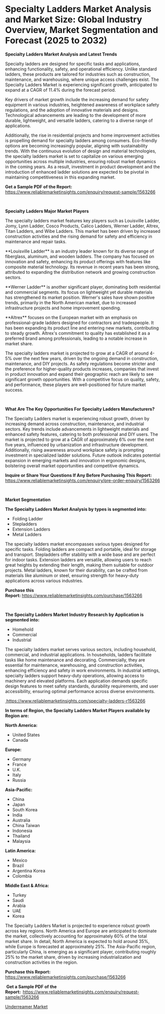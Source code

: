 <p><h1>Specialty Ladders Market Analysis and Market Size: Global Industry Overview, Market Segmentation and Forecast (2025 to 2032)</h1></p><p><strong>Specialty Ladders Market Analysis and Latest Trends</strong></p>
<p><p>Specialty ladders are designed for specific tasks and applications, enhancing functionality, safety, and operational efficiency. Unlike standard ladders, these products are tailored for industries such as construction, maintenance, and warehousing, where unique access challenges exist. The Specialty Ladders Market is experiencing significant growth, anticipated to expand at a CAGR of 11.4% during the forecast period. </p><p>Key drivers of market growth include the increasing demand for safety equipment in various industries, heightened awareness of workplace safety regulations, and the adoption of innovative materials and designs. Technological advancements are leading to the development of more durable, lightweight, and versatile ladders, catering to a diverse range of applications. </p><p>Additionally, the rise in residential projects and home improvement activities is propelling demand for specialty ladders among consumers. Eco-friendly options are becoming increasingly popular, aligning with sustainability trends. With the continuous evolution of design and material technologies, the specialty ladders market is set to capitalize on various emerging opportunities across multiple industries, ensuring robust market dynamics in the coming years. As a result, investment in product development and the introduction of enhanced ladder solutions are expected to be pivotal in maintaining competitiveness in this expanding market.</p></p>
<p><strong>Get a Sample PDF of the Report:&nbsp;</strong> <a href="https://www.reliablemarketinsights.com/enquiry/request-sample/1563266?utm_campaign=2756&utm_medium=2&utm_source=Github&utm_content=ia&utm_term=11042025&utm_id=specialty-ladders">https://www.reliablemarketinsights.com/enquiry/request-sample/1563266</a></p>
<p>&nbsp;</p>
<p><strong>Specialty Ladders Major Market Players</strong></p>
<p><p>The specialty ladders market features key players such as Louisville Ladder, Jomy, Lynn Ladder, Cosco Products, Calico Ladders, Werner Ladder, Altrex, Titan Ladders, and Wibe Ladders. This market has been driven by increased construction activities and the rising demand for safety and efficiency in maintenance and repair tasks.</p><p>**Louisville Ladder** is an industry leader known for its diverse range of fiberglass, aluminum, and wooden ladders. The company has focused on innovation and safety, enhancing its product offerings with features like composite material technology. Its revenue in recent years has been strong, attributed to expanding the distribution network and growing construction sectors.</p><p>**Werner Ladder** is another significant player, dominating both residential and commercial segments. Its focus on lightweight yet durable materials has strengthened its market position. Werner's sales have shown positive trends, primarily in the North American market, due to increased infrastructure projects and home improvement spending.</p><p>**Altrex** focuses on the European market with an emphasis on professional-grade ladders designed for contractors and tradespeople. It has been expanding its product line and entering new markets, contributing to steady growth. Altrex's commitment to quality has established it as a preferred brand among professionals, leading to a notable increase in market share.</p><p>The specialty ladders market is projected to grow at a CAGR of around 4-5% over the next few years, driven by the ongoing demand in construction, maintenance, and DIY projects. As safety regulations become stricter and the preference for higher-quality products increases, companies that invest in product innovation and expand their geographic reach are likely to see significant growth opportunities. With a competitive focus on quality, safety, and performance, these players are well-positioned for future market success.</p></p>
<p>&nbsp;</p>
<p><strong>What Are The Key Opportunities For Specialty Ladders Manufacturers?</strong></p>
<p><p>The Specialty Ladders market is experiencing robust growth, driven by increasing demand across construction, maintenance, and industrial sectors. Key trends include advancements in lightweight materials and enhanced safety features, catering to both professional and DIY users. The market is projected to grow at a CAGR of approximately 6% over the next five years, influenced by urbanization and infrastructure development. Additionally, rising awareness around workplace safety is prompting investment in specialized ladder solutions. Future outlook indicates potential expansion in emerging markets and innovation in ergonomic designs, bolstering overall market opportunities and competitive dynamics.</p></p>
<p><strong>Inquire or Share Your Questions If Any Before Purchasing This Report:</strong> <a href="https://www.reliablemarketinsights.com/enquiry/pre-order-enquiry/1563266?utm_campaign=2756&utm_medium=2&utm_source=Github&utm_content=ia&utm_term=11042025&utm_id=specialty-ladders">https://www.reliablemarketinsights.com/enquiry/pre-order-enquiry/1563266</a></p>
<p>&nbsp;</p>
<p><strong>Market Segmentation</strong></p>
<p><strong>The Specialty Ladders Market Analysis by types is segmented into:</strong></p>
<p><ul><li>Folding Ladder</li><li>Stepladders</li><li>Extension Ladders</li><li>Metal Ladders</li></ul></p>
<p><p>The specialty ladders market encompasses various types designed for specific tasks. Folding ladders are compact and portable, ideal for storage and transport. Stepladders offer stability with a wide base and are perfect for indoor tasks. Extension ladders are versatile, allowing users to reach great heights by extending their length, making them suitable for outdoor projects. Metal ladders, known for their durability, can be crafted from materials like aluminum or steel, ensuring strength for heavy-duty applications across various industries.</p></p>
<p><strong>Purchase this Report:&nbsp;</strong><a href="https://www.reliablemarketinsights.com/purchase/1563266?utm_campaign=2756&utm_medium=2&utm_source=Github&utm_content=ia&utm_term=11042025&utm_id=specialty-ladders">https://www.reliablemarketinsights.com/purchase/1563266</a></p>
<p>&nbsp;</p>
<p><strong>The Specialty Ladders Market Industry Research by Application is segmented into:</strong></p>
<p><ul><li>Homehold</li><li>Commercial</li><li>Industrial</li></ul></p>
<p><p>The specialty ladders market serves various sectors, including household, commercial, and industrial applications. In households, ladders facilitate tasks like home maintenance and decorating. Commercially, they are essential for maintenance, warehousing, and construction activities, enhancing efficiency and safety in work environments. In industrial settings, specialty ladders support heavy-duty operations, allowing access to machinery and elevated platforms. Each application demands specific design features to meet safety standards, durability requirements, and user accessibility, ensuring optimal performance across diverse environments.</p></p>
<p><a href="https://www.reliablemarketinsights.com/specialty-ladders-r1563266?utm_campaign=2756&utm_medium=2&utm_source=Github&utm_content=ia&utm_term=11042025&utm_id=specialty-ladders">&nbsp;https://www.reliablemarketinsights.com/specialty-ladders-r1563266</a></p>
<p><strong>In terms of Region, the Specialty Ladders Market Players available by Region are:</strong></p>
<p>
    <p> <strong> North America: </strong>
        <ul>
            <li>United States</li>
            <li>Canada</li>
        </ul>
        </p> 
    <p> <strong> Europe: </strong>
        <ul>
            <li>Germany</li>
            <li>France</li>
            <li>U.K.</li>
            <li>Italy</li>
            <li>Russia</li>
        </ul>
        </p> 
    <p> <strong> Asia-Pacific: </strong>
        <ul>
            <li>China</li>
            <li>Japan</li>
            <li>South Korea</li>
            <li>India</li>
            <li>Australia</li>
            <li>China Taiwan</li>
            <li>Indonesia</li>
            <li>Thailand</li>
            <li>Malaysia</li>
        </ul>
        </p> 
    <p> <strong> Latin America: </strong>
        <ul>
            <li>Mexico</li>
            <li>Brazil</li>
            <li>Argentina Korea</li>
            <li>Colombia</li>
        </ul>
        </p> 
    <p> <strong> Middle East & Africa: </strong>
        <ul>
            <li>Turkey</li>
            <li>Saudi</li>
            <li>Arabia</li>
            <li>UAE</li>
            <li>Korea</li>
        </ul>
    </p>
    </p>
<p><p>The Specialty Ladders Market is projected to experience robust growth across key regions. North America and Europe are anticipated to dominate the market, collectively accounting for approximately 60% of the total market share. In detail, North America is expected to hold around 35%, while Europe is forecasted at approximately 25%. The Asia-Pacific region, particularly China, is emerging as a significant player, contributing roughly 25% to the market share, driven by increasing industrialization and construction activities in the region.</p></p>
<p><strong>Purchase this Report: </strong><a href="https://www.reliablemarketinsights.com/purchase/1563266?utm_campaign=2756&utm_medium=2&utm_source=Github&utm_content=ia&utm_term=11042025&utm_id=specialty-ladders">https://www.reliablemarketinsights.com/purchase/1563266</a></p>
<p>&nbsp;<strong>Get a Sample PDF of the Report:&nbsp;&nbsp;</strong><a href="https://www.reliablemarketinsights.com/enquiry/request-sample/1563266?utm_campaign=2756&utm_medium=2&utm_source=Github&utm_content=ia&utm_term=11042025&utm_id=specialty-ladders">https://www.reliablemarketinsights.com/enquiry/request-sample/1563266</a></p>
<p><strong></strong></p>
<p><p><a href="https://github.com/achilekirwan/Market-Research-Report-List-1/blob/main/underreamer-market.md?utm_campaign=2756&utm_medium=2&utm_source=Github&utm_content=ia&utm_term=11042025&utm_id=specialty-ladders">Underreamer Market</a></p></p>
